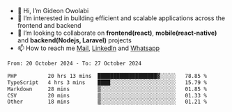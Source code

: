 - 👋 Hi, I’m Gideon Owolabi
- 👀 I’m interested in building efficient and scalable applications across the frontend and backend
- 💞️ I’m looking to collaborate on <b>frontend(react)</b>, <b>mobile(react-native)</b> and <b>backend(Nodejs, Laravel)</b> projects
- 📫 How to reach me <a href="mailto:gideoniyin2021@gmail.com">Mail</a>, <a href="https://www.linkedin.com/in/gideon-owolabi-9b667a232/">LinkedIn</a> and <a href="https://wa.me/2348055377085">Whatsapp</a>

<!---
gude1/gude1 is a ✨ special ✨ repository because its `README.md` (this file) appears on your GitHub profile.
You can click the Preview link to take a look at your changes.
--->

<!--START_SECTION:waka-->

```txt
From: 20 October 2024 - To: 27 October 2024

PHP          20 hrs 13 mins  ███████████████████▓░░░░░   78.85 %
TypeScript   4 hrs 3 mins    ████░░░░░░░░░░░░░░░░░░░░░   15.79 %
Markdown     28 mins         ▒░░░░░░░░░░░░░░░░░░░░░░░░   01.85 %
CSV          20 mins         ▒░░░░░░░░░░░░░░░░░░░░░░░░   01.33 %
Other        18 mins         ▒░░░░░░░░░░░░░░░░░░░░░░░░   01.21 %
```

<!--END_SECTION:waka-->
